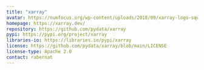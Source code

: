 ```yaml
---
title: "xarray"
avatar: https://numfocus.org/wp-content/uploads/2018/09/xarray-logo-square.png
homepage: https://xarray.dev/
repository: https://github.com/pydata/xarray
pypi: https://pypi.org/project/xarray
libraries-io: https://libraries.io/pypi/xarray
license: https://github.com/pydata/xarray/blob/main/LICENSE
license-type: Apache 2.0
contact: rabernat
---
```

